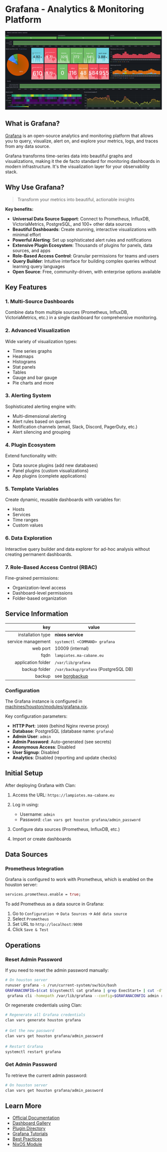 # Grafana - Analytics & Monitoring Platform

<p align="center">
  <img src="./imgs/grafana_attacks_dashboard.png" alt="Attack grafana dashboard">
</p>

## What is Grafana?

[Grafana](https://grafana.com/) is an open-source analytics and monitoring
platform that allows you to query, visualize, alert on, and explore your
metrics, logs, and traces from any data source.

Grafana transforms time-series data into beautiful graphs and visualizations,
making it the de facto standard for monitoring dashboards in modern
infrastructure. It's the visualization layer for your observability stack.

## Why Use Grafana?

> Transform your metrics into beautiful, actionable insights

**Key benefits:**

- **Universal Data Source Support**: Connect to Prometheus, InfluxDB,
  VictoriaMetrics, PostgreSQL, and 100+ other data sources
- **Beautiful Dashboards**: Create stunning, interactive visualizations with
  minimal effort
- **Powerful Alerting**: Set up sophisticated alert rules and notifications
- **Extensive Plugin Ecosystem**: Thousands of plugins for panels, data sources,
  and apps
- **Role-Based Access Control**: Granular permissions for teams and users
- **Query Builder**: Intuitive interface for building complex queries without
  learning query languages
- **Open Source**: Free, community-driven, with enterprise options available

## Key Features

### 1. Multi-Source Dashboards

Combine data from multiple sources (Prometheus, InfluxDB, VictoriaMetrics, etc.)
in a single dashboard for comprehensive monitoring.

### 2. Advanced Visualization

Wide variety of visualization types:

- Time series graphs
- Heatmaps
- Histograms
- Stat panels
- Tables
- Gauge and bar gauge
- Pie charts and more

### 3. Alerting System

Sophisticated alerting engine with:

- Multi-dimensional alerting
- Alert rules based on queries
- Notification channels (email, Slack, Discord, PagerDuty, etc.)
- Alert silencing and grouping

### 4. Plugin Ecosystem

Extend functionality with:

- Data source plugins (add new databases)
- Panel plugins (custom visualizations)
- App plugins (complete applications)

### 5. Template Variables

Create dynamic, reusable dashboards with variables for:

- Hosts
- Services
- Time ranges
- Custom values

### 6. Data Exploration

Interactive query builder and data explorer for ad-hoc analysis without creating
permanent dashboards.

### 7. Role-Based Access Control (RBAC)

Fine-grained permissions:

- Organization-level access
- Dashboard-level permissions
- Folder-based organization

## Service Information

|                key | value                                 |
| -----------------: | ------------------------------------- |
|  installation type | **nixos service**                     |
| service management | `systemctl <COMMAND> grafana`         |
|           web port | 10009 (internal)                      |
|               fqdn | `lampiotes.ma-cabane.eu`              |
| application folder | `/var/lib/grafana`                    |
|      backup folder | `/var/backup/grafana` (PostgreSQL DB) |
|             backup | see [borgbackup](./borgbackup.md)     |

### Configuration

The Grafana instance is configured in
[machines/houston/modules/grafana.nix](../machines/houston/modules/grafana.nix).

Key configuration parameters:

- **HTTP Port**: `10009` (behind Nginx reverse proxy)
- **Database**: PostgreSQL (database name: `grafana`)
- **Admin User**: `admin`
- **Admin Password**: Auto-generated (see secrets)
- **Anonymous Access**: Disabled
- **User Signup**: Disabled
- **Analytics**: Disabled (reporting and update checks)

## Initial Setup

After deploying Grafana with Clan:

1. Access the URL: `https://lampiotes.ma-cabane.eu`

2. Log in using:
   - Username: `admin`
   - Password: `clan vars get houston grafana/admin_password`

3. Configure data sources (Prometheus, InfluxDB, etc.)

4. Import or create dashboards

## Data Sources

### Prometheus Integration

Grafana is configured to work with Prometheus, which is enabled on the houston
server:

```nix
services.prometheus.enable = true;
```

To add Prometheus as a data source in Grafana:

1. Go to `Configuration` → `Data Sources` → `Add data source`
2. Select `Prometheus`
3. Set URL to `http://localhost:9090`
4. Click `Save & Test`

## Operations

### Reset Admin Password

If you need to reset the admin password manually:

```bash
# On houston server
runuser grafana -s /run/current-system/sw/bin/bash
GRAFANACONFIG=$(cat $(systemctl cat grafana | grep ExecStart= | cut -d"=" -f2) | grep -o -E "\-config /nix/.*.ini" | cut -d" " -f2)
 grafana cli -homepath /var/lib/grafana --config=$GRAFANACONFIG admin reset-admin-password "<NEW_PASSWORD>"
```

Or regenerate credentials using Clan:

```bash
# Regenerate all Grafana credentials
clan vars generate houston grafana

# Get the new password
clan vars get houston grafana/admin_password

# Restart Grafana
systemctl restart grafana
```

### Get Admin Password

To retrieve the current admin password:

```bash
# On houston server
clan vars get houston grafana/admin_password
```

## Learn More

- [Official Documentation](https://grafana.com/docs/grafana/latest/)
- [Dashboard Gallery](https://grafana.com/grafana/dashboards/)
- [Plugin Directory](https://grafana.com/grafana/plugins/)
- [Grafana Tutorials](https://grafana.com/tutorials/)
- [Best Practices](https://grafana.com/docs/grafana/latest/best-practices/)
- [NixOS Module](../machines/houston/modules/grafana.nix)
